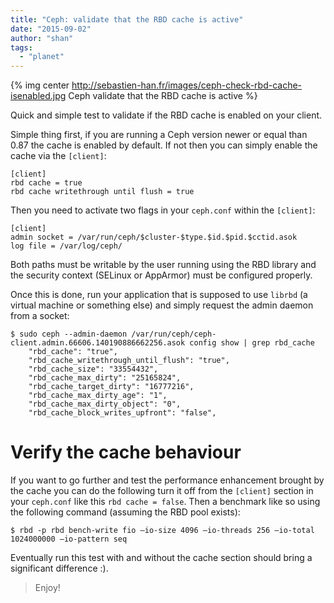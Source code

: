 ```yaml
---
title: "Ceph: validate that the RBD cache is active"
date: "2015-09-02"
author: "shan"
tags: 
  - "planet"
---
```


{% img center http://sebastien-han.fr/images/ceph-check-rbd-cache-isenabled.jpg Ceph validate that the RBD cache is active %}

Quick and simple test to validate if the RBD cache is enabled on your client.

  

Simple thing first, if you are running a Ceph version newer or equal than 0.87 the cache is enabled by default. If not then you can simply enable the cache via the `[client]`:

```
[client]
rbd cache = true
rbd cache writethrough until flush = true
```

Then you need to activate two flags in your `ceph.conf` within the `[client]`:

```
[client]
admin socket = /var/run/ceph/$cluster-$type.$id.$pid.$cctid.asok
log file = /var/log/ceph/
```

Both paths must be writable by the user running using the RBD library and the security context (SELinux or AppArmor) must be configured properly.

Once this is done, run your application that is supposed to use `librbd` (a virtual machine or something else) and simply request the admin daemon from a socket:

```
$ sudo ceph --admin-daemon /var/run/ceph/ceph-client.admin.66606.140190886662256.asok config show | grep rbd_cache
    "rbd_cache": "true",
    "rbd_cache_writethrough_until_flush": "true",
    "rbd_cache_size": "33554432",
    "rbd_cache_max_dirty": "25165824",
    "rbd_cache_target_dirty": "16777216",
    "rbd_cache_max_dirty_age": "1",
    "rbd_cache_max_dirty_object": "0",
    "rbd_cache_block_writes_upfront": "false",
```

  

# Verify the cache behaviour

If you want to go further and test the performance enhancement brought by the cache you can do the following turn it off from the `[client]` section in your `ceph.conf` like this `rbd cache = false`. Then a benchmark like so using the following command (assuming the RBD pool exists):

```
$ rbd -p rbd bench-write fio —io-size 4096 —io-threads 256 —io-total 1024000000 —io-pattern seq
```

Eventually run this test with and without the cache section should bring a significant difference :).

  

> Enjoy!
